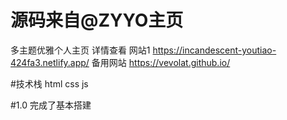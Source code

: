 # 源码来自@ZYYO主页
多主题优雅个人主页
详情查看 网站1 https://incandescent-youtiao-424fa3.netlify.app/
备用网站 https://vevolat.github.io/

#技术栈
html
css
js

#1.0
完成了基本搭建
